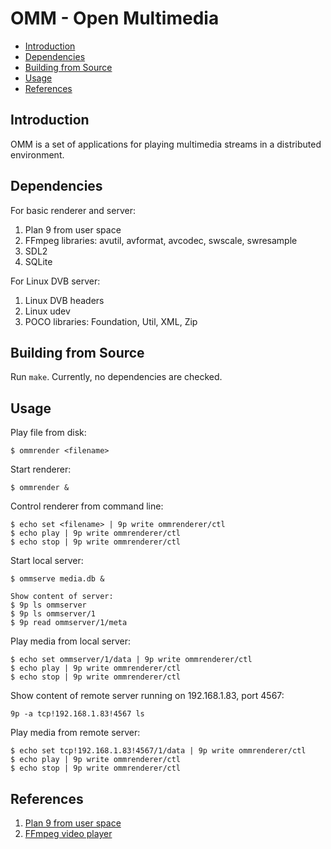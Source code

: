 # OMM - Open Multimedia

- [Introduction](https://github.com/captaingroove/omm-9p#introduction)
- [Dependencies](https://github.com/captaingroove/omm-9p#dependencies)
- [Building from Source](https://github.com/captaingroove/omm-9p#building-from-source)
- [Usage](https://github.com/captaingroove/omm-9p#usage)
- [References](https://github.com/captaingroove/omm-9p#references)

## Introduction

OMM is a set of applications for playing multimedia streams in a distributed environment.

## Dependencies

For basic renderer and server:

1. Plan 9 from user space
2. FFmpeg libraries: avutil, avformat, avcodec, swscale, swresample
3. SDL2
4. SQLite

For Linux DVB server:

1. Linux DVB headers
2. Linux udev
3. POCO libraries: Foundation, Util, XML, Zip

## Building from Source

Run `make`. Currently, no dependencies are checked.

## Usage

Play file from disk:
```
$ ommrender <filename>
```

Start renderer:
```
$ ommrender &
```

Control renderer from command line:
```
$ echo set <filename> | 9p write ommrenderer/ctl
$ echo play | 9p write ommrenderer/ctl
$ echo stop | 9p write ommrenderer/ctl
```

Start local server:
```
$ ommserve media.db &
```

```
Show content of server:
$ 9p ls ommserver
$ 9p ls ommserver/1
$ 9p read ommserver/1/meta
```

Play media from local server:
```
$ echo set ommserver/1/data | 9p write ommrenderer/ctl
$ echo play | 9p write ommrenderer/ctl
$ echo stop | 9p write ommrenderer/ctl
```

Show content of remote server running on 192.168.1.83, port 4567:
```
9p -a tcp!192.168.1.83!4567 ls
```

Play media from remote server:
```
$ echo set tcp!192.168.1.83!4567/1/data | 9p write ommrenderer/ctl
$ echo play | 9p write ommrenderer/ctl
$ echo stop | 9p write ommrenderer/ctl
```

## References

1. [Plan 9 from user space](https://9fans.github.io/plan9port)
2. [FFmpeg video player](https://github.com/rambodrahmani/ffmpeg-video-player)
